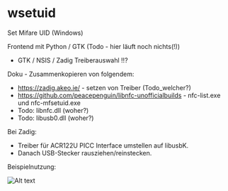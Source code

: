 # wsetuid
Set Mifare UID (Windows)

Frontend mit Python / GTK (Todo - hier läuft noch nichts(!))
* GTK / NSIS / Zadig Treiberauswahl !!?

Doku - Zusammenkopieren von folgendem:
* https://zadig.akeo.ie/ - setzen von Treiber (Todo_welcher?)
* https://github.com/peacepenguin/libnfc-unofficialbuilds - nfc-list.exe und nfc-mfsetuid.exe
* Todo: libnfc.dll (woher?)
* Todo: libusb0.dll (woher?)

Bei Zadig:
* Treiber für ACR122U PICC Interface umstellen auf libusbK. 
* Danach USB-Stecker rausziehen/reinstecken.

Beispielnutzung:

![Alt text](https://github.com/mongoq/wsetuid/blob/master/temp/example_use.png?raw=true "Usage")
